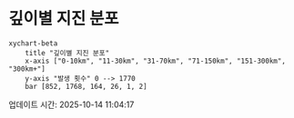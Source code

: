# 깊이별 지진 분포

```mermaid
xychart-beta
    title "깊이별 지진 분포"
    x-axis ["0-10km", "11-30km", "31-70km", "71-150km", "151-300km", "300km+"]
    y-axis "발생 횟수" 0 --> 1770
    bar [852, 1768, 164, 26, 1, 2]
```

업데이트 시간: 2025-10-14 11:04:17
